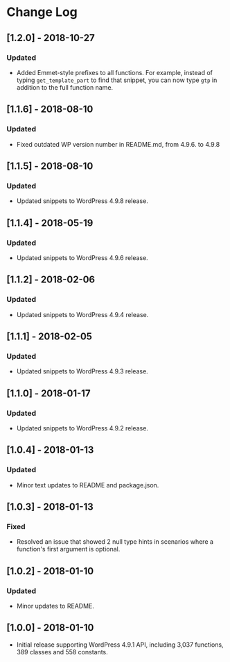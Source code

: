 # Change Log

## [1.2.0] - 2018-10-27
### Updated
- Added Emmet-style prefixes to all functions. For example, instead of typing `get_template_part` to find that snippet, you can now type `gtp` in addition to the full function name.

## [1.1.6] - 2018-08-10
### Updated
- Fixed outdated WP version number in README.md, from 4.9.6. to 4.9.8

## [1.1.5] - 2018-08-10
### Updated
- Updated snippets to WordPress 4.9.8 release.

## [1.1.4] - 2018-05-19
### Updated
- Updated snippets to WordPress 4.9.6 release.

## [1.1.2] - 2018-02-06
### Updated
- Updated snippets to WordPress 4.9.4 release.

## [1.1.1] - 2018-02-05
### Updated
- Updated snippets to WordPress 4.9.3 release.

## [1.1.0] - 2018-01-17
### Updated
- Updated snippets to WordPress 4.9.2 release.

## [1.0.4] - 2018-01-13
### Updated
- Minor text updates to README and package.json.

## [1.0.3] - 2018-01-13
### Fixed
- Resolved an issue that showed 2 null type hints in scenarios where a function's first argument is optional.

## [1.0.2] - 2018-01-10
### Updated
- Minor updates to README.

## [1.0.0] - 2018-01-10
- Initial release supporting WordPress 4.9.1 API, including 3,037 functions, 389 classes and 558 constants.